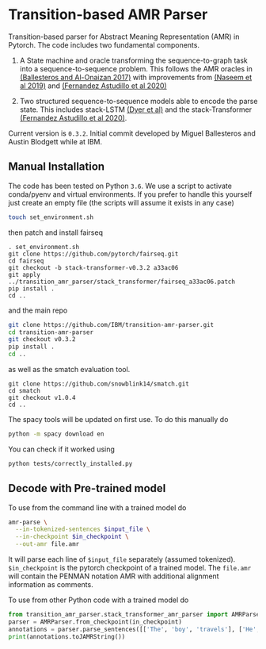 Transition-based AMR Parser
============================

Transition-based parser for Abstract Meaning Representation (AMR) in Pytorch. The code includes two fundamental components.

1. A State machine and oracle transforming the sequence-to-graph task into a sequence-to-sequence problem. This follows the AMR oracles in [(Ballesteros and Al-Onaizan 2017)](https://arxiv.org/abs/1707.07755v1) with improvements from [(Naseem et al 2019)](https://arxiv.org/abs/1905.13370) and [(Fernandez Astudillo et al 2020)](https://openreview.net/pdf?id=b36spsuUAde)

2. Two structured sequence-to-sequence models able to encode the parse state. This includes stack-LSTM [(Dyer et al)](https://arxiv.org/pdf/1505.08075.pdf) and the stack-Transformer [(Fernandez Astudillo et al 2020)](https://openreview.net/pdf?id=b36spsuUAde). 

Current version is `0.3.2`. Initial commit developed by Miguel Ballesteros and Austin Blodgett while at IBM. 

## Manual Installation

The code has been tested on Python `3.6`. We use a script to activate
conda/pyenv and virtual environments. If you prefer to handle this yourself
just create an empty file (the scripts will assume it exists in any case)

```bash
touch set_environment.sh
```

then patch and install fairseq

```
. set_environment.sh
git clone https://github.com/pytorch/fairseq.git
cd fairseq
git checkout -b stack-transformer-v0.3.2 a33ac06 
git apply ../transition_amr_parser/stack_transformer/fairseq_a33ac06.patch
pip install .
cd ..
```

and the main repo

```bash
git clone https://github.com/IBM/transition-amr-parser.git
cd transition-amr-parser
git checkout v0.3.2
pip install .
cd ..
```

as well as the smatch evaluation tool.

```
git clone https://github.com/snowblink14/smatch.git 
cd smatch
git checkout v1.0.4
cd ..
```

The spacy tools will be updated on first use. To do this manually do

```bash
python -m spacy download en
```

You can check if it worked using

```bash
python tests/correctly_installed.py
```

## Decode with Pre-trained model

To use from the command line with a trained model do

```bash
amr-parse \
  --in-tokenized-sentences $input_file \
  --in-checkpoint $in_checkpoint \
  --out-amr file.amr
```

It will parse each line of `$input_file` separately (assumed tokenized).
`$in_checkpoint` is the pytorch checkpoint of a trained model. The `file.amr`
will contain the PENMAN notation AMR with additional alignment information as
comments.

To use from other Python code with a trained model do

```python
from transition_amr_parser.stack_transformer_amr_parser import AMRParser
parser = AMRParser.from_checkpoint(in_checkpoint) 
annotations = parser.parse_sentences([['The', 'boy', 'travels'], ['He', 'visits', 'places']])
print(annotations.toJAMRString())
```
